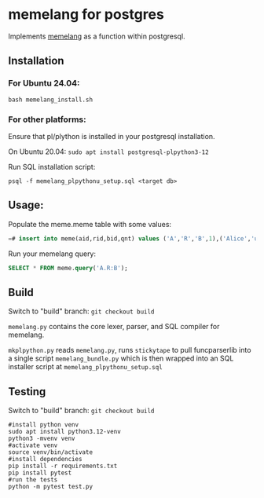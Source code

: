 # memelang for postgres

Implements [memelang](https://memelang.net/) as a function within postgresql.

## Installation

### For Ubuntu 24.04:

`bash memelang_install.sh`

### For other platforms:

Ensure that pl/plython is installed in your postgresql installation.

On Ubuntu 20.04: `sudo apt install postgresql-plpython3-12`

Run SQL installation script:

`psql -f memelang_plpythonu_setup.sql <target db>`

## Usage:

Populate the meme.meme table with some values:

```SQL
=# insert into meme(aid,rid,bid,qnt) values ('A','R','B',1),('Alice','uncle','Bob',1);
```

Run your memelang query:

```SQL
SELECT * FROM meme.query('A.R:B');
```

## Build

Switch to "build" branch: `git checkout build`

`memelang.py` contains the core lexer, parser, and SQL compiler for memelang.

`mkplpython.py` reads `memelang.py`, runs `stickytape` to pull funcparserlib into a single script `memelang_bundle.py` which is then wrapped into an SQL installer script at `memelang_plpythonu_setup.sql`

## Testing

Switch to "build" branch: `git checkout build`

```
#install python venv
sudo apt install python3.12-venv
python3 -mvenv venv
#activate venv
source venv/bin/activate
#install dependencies
pip install -r requirements.txt
pip install pytest
#run the tests
python -m pytest test.py
```
